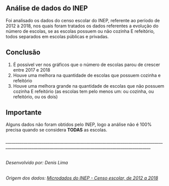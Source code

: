 ## Análise de dados do INEP

Foi analisado os dados do censo escolar do INEP, referente ao período de 2012 à 2018, nos quais foram tratados os dados referentes a evolução do número de escolas, se as escolas possuem ou não cozinha E refeitório, todos separados em escolas públicas e privadas.  
  
## Conclusão
1. É possível ver nos gráficos que o número de escolas parou de crescer entre 2017 e 2018
2. Houve uma melhora na quantidade de escolas que possuem cozinha e refeitório
3. Houve uma melhora grande na quantidade de escolas que não possuem cozinha E refeitório (as escolas tem pelo menos um: ou cozinha, ou refeitório, ou os dois)
  
## Importante
Alguns dados não foram obtidos pelo INEP, logo a análise não é 100% precisa quando se considera **TODAS** as escolas.

###### ______________________________________________________________________________________________________________________________________________________

###### Desenvolvido por: Denis Lima
###### Origem dos dados: [Microdados do INEP - Censo escolar, de 2012 a 2018](http://inep.gov.br/microdados)
